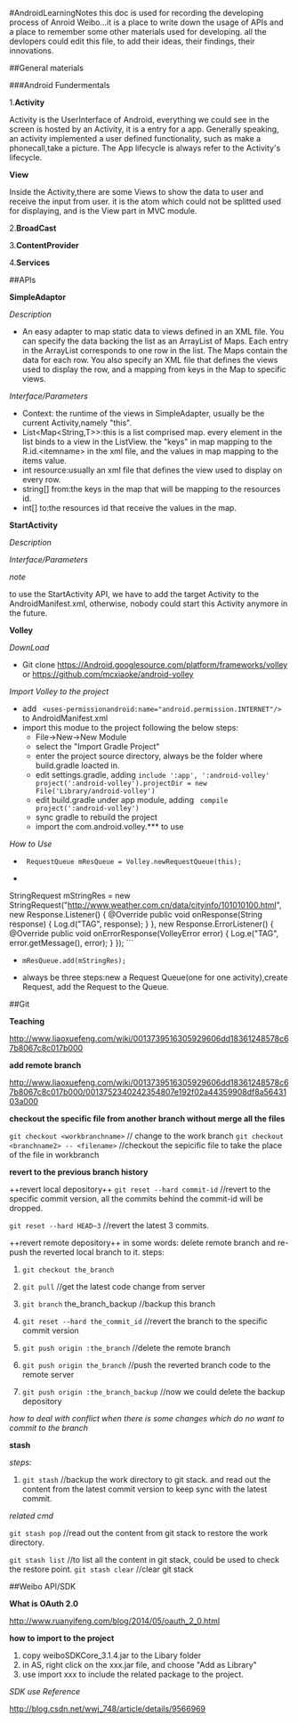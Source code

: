 #AndroidLearningNotes
this doc is used for recording the developing process of Anroid Weibo...it is a place to write down the usage of APIs and a place to remember some other materials used for developing.
all the devlopers could edit this file, to add their ideas, their findings, their innovations.

##General materials

###Android Fundermentals

1.**Activity**

Activity is the UserInterface of Android, everything we could see in the screen is hosted by an Activity, it is a entry for a app. Generally speaking, an activity implemented a user defined functionality, such as make a phonecall,take a picture. The App lifecycle is always refer to the Activity's lifecycle.

**View**

Inside the Activity,there are some Views to show the data to user and receive the input from user. it is the atom which could not be splitted used for displaying, and is the View part in MVC module.

2.**BroadCast**

3.**ContentProvider**

4.**Services**


##APIs

**SimpleAdaptor**

*Description*

 * An easy adapter to map static data to views defined in an XML file. You can specify the data backing the list as an ArrayList of Maps. Each entry in the ArrayList corresponds to one row in the list. The Maps contain the data for each row. You also specify an XML file that defines the views used to display the row, and a mapping from keys in the Map to specific views.

*Interface/Parameters*

* Context: the runtime of the views in SimpleAdapter, usually be the current Activity,namely "this".
* List&lt;Map&lt;String,T>>:this is a list comprised map. every element in the list binds to a view in the ListView. the "keys" in map mapping to the R.id.&lt;itemname> in the xml file, and the values in map mapping to the items value.
* int resource:usually an xml file that defines the view used to display on every row.
* string[] from:the keys in the map that will be mapping to the resources id.
* int[] to:the resources id that receive the values in the map.

**StartActivity**

*Description*

*Interface/Parameters*

*note*

to use the StartActivity API, we have to add the target Activity to the AndroidManifest.xml, otherwise, nobody could start this Activity anymore in the future.

**Volley**

*DownLoad*

 * Git clone https://Android.googlesource.com/platform/frameworks/volley 
or https://github.com/mcxiaoke/android-volley

*Import Volley to the project*

 * add ``` <uses-permissionandroid:name="android.permission.INTERNET"/>``` to AndroidManifest.xml
 * import this modue to the project following the below steps:
	* File->New->New Module
	* select the "Import Gradle Project"
	* enter the project source directory, always be the folder where build.gradle loacted in.
	* edit settings.gradle, adding ```include ':app', ':android-volley'
project(':android-volley').projectDir = new File('Library/android-volley')```
	* edit build.gradle under app module, adding ``` compile project(':android-volley')```
	* sync gradle to rebuild the project
	* import the com.android.volley.\*\*\* to use

*How to Use*

 *  ``` RequestQueue mResQueue = Volley.newRequestQueue(this);```
 *  ```
StringRequest mStringRes = new StringRequest("http://www.weather.com.cn/data/cityinfo/101010100.html",
                new Response.Listener<String>() {
                    @Override
                    public void onResponse(String response) {
                        Log.d("TAG", response);
                    }
                }, new Response.ErrorListener() {
            @Override
            public void onErrorResponse(VolleyError error) {
                Log.e("TAG", error.getMessage(), error);
            }
        });
     ```
  *  ```mResQueue.add(mStringRes);```
  
 * always be three steps:new a Request Queue(one for one activity),create Request, add the Request to the Queue.

##Git

**Teaching**

http://www.liaoxuefeng.com/wiki/0013739516305929606dd18361248578c67b8067c8c017b000

**add remote branch**

http://www.liaoxuefeng.com/wiki/0013739516305929606dd18361248578c67b8067c8c017b000/0013752340242354807e192f02a44359908df8a5643103a000

**checkout the specific file from another branch without merge all the files**

`git checkout <workbranchname>` // change to the work branch
`git checkout <branchname2> -- <filename>` //checkout the sepicific file to take the place of the file in workbranch

**revert to the previous branch history**

++revert local depository++
`git reset --hard commit-id` //revert to the specific commit version, all the commits behind the commit-id will be dropped.

`git reset --hard HEAD~3` //revert the latest 3 commits.

++revert remote depository++
in some words: delete remote branch and re-push the reverted local branch to it.
steps:
 1. `git checkout the_branch`

 2. `git pull` //get the latest code change from server

 3. `git branch` the_branch_backup //backup this branch

 4. `git reset --hard the_commit_id` //revert the branch to the specific commit version

 5. `git push origin :the_branch` //delete the remote branch

 6. `git push origin the_branch` //push the reverted branch code to the remote server

 7. `git push origin :the_branch_backup` //now we could delete the backup depository

*how to deal with conflict when there is some changes which do no want to commit to the branch*

**stash**

*steps:*

 1. `git stash` //backup the work directory to git stack. and read out the content from the latest commit version to keep sync with the latest commit.

*related cmd*

`git stash pop` //read out the content from git stack to restore the work directory.

`git stash list` //to list all the content in git stack, could be used to check the restore point.
`git stash clear` //clear git stack

##Weibo API/SDK

**What is OAuth 2.0**

http://www.ruanyifeng.com/blog/2014/05/oauth_2_0.html

**how to import to the project**

1. copy weiboSDKCore_3.1.4.jar to the Libary folder
2. in AS, right click on the xxx.jar file, and choose "Add as Library"
3. use import xxx to include the related package to the project.

*SDK use Reference*

http://blog.csdn.net/wwj_748/article/details/9566969
